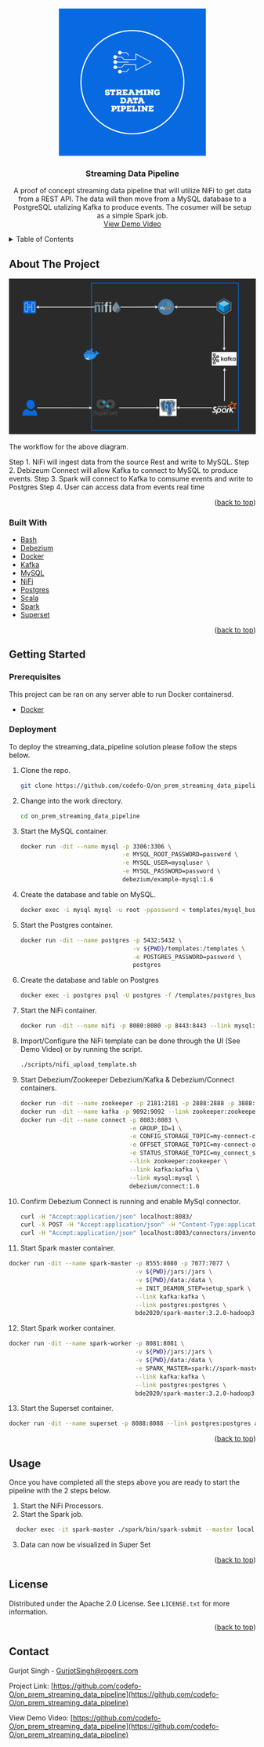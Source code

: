 <div id="top"></div>

<!-- PROJECT LOGO -->
<br />
<div align="center">
  <a href="https://github.com/codefo-O/on_prem_streaming_data_pipeline">
    <img src="images/logo.png" alt="Logo" width="300" height="300">
  </a>

<h3 align="center">Streaming Data Pipeline</h3>

  <p align="center">
    A proof of concept streaming data pipeline that will utilize NiFi to get data from a REST API.  The data will then move from a MySQL database to a PostgreSQL utalizing Kafka to produce events.  The cosumer will be setup as a simple Spark job.
    <br />
    <a href="https://github.com/codefo-O/on_prem_streaming_data_pipeline">View Demo Video </a>
  </p>
</div>

<!-- TABLE OF CONTENTS -->
<details>
  <summary>Table of Contents</summary>
  <ol>
    <li>
      <a href="#about-the-project">About The Project</a>
      <ul>
        <li><a href="#built-with">Built With</a></li>
      </ul>
    </li>
    <li>
      <a href="#getting-started">Getting Started</a>
      <ul>
        <li><a href="#prerequisites">Prerequisites</a></li>
        <li><a href="#Deployment">Deployment</a></li>
      </ul>
    </li>
    <li><a href="#usage">Usage</a></li>
    <li><a href="#license">License</a></li>
    <li><a href="#contact">Contact</a></li>
    </ol>
</details>

<!-- ABOUT THE PROJECT -->
## About The Project

<img src="images/diagram.png">

The workflow for the above diagram.

Step 1. NiFi will ingest data from the source Rest and write to MySQL.
Step 2. Debizeum Connect will allow Kafka to connect to MySQL to produce events.
Step 3. Spark will connect to Kafka to comsume events and write to Postgres
Step 4. User can access data from events real time

<p align="right">(<a href="#top">back to top</a>)</p>

### Built With
* [Bash](https://www.gnu.org/software/bash/)
* [Debezium](https://debezium.io/)
* [Docker](https://www.docker.com/)
* [Kafka](https://kafka.apache.org/)
* [MySQL](https://www.mysql.com/)
* [NiFi](https://nifi.apache.org/)
* [Postgres](https://www.postgresql.org/)
* [Scala](https://www.scala-lang.org/)
* [Spark](https://spark.apache.org/)
* [Superset](https://superset.apache.org/)

<p align="right">(<a href="#top">back to top</a>)</p>

<!-- GETTING STARTED -->
## Getting Started
### Prerequisites

This project can be ran on any server able to run Docker containersd.

* [Docker](https://www.docker.com/)

### Deployment

To deploy the streaming_data_pipeline solution please follow the steps below.
1. Clone the repo.
   ```sh
   git clone https://github.com/codefo-O/on_prem_streaming_data_pipeline
   ```
2. Change into the work directory.
   ```sh
   cd on_prem_streaming_data_pipeline
   ```
3. Start the MySQL container.
   ```sh
   docker run -dit --name mysql -p 3306:3306 \
                                -e MYSQL_ROOT_PASSWORD=password \
                                -e MYSQL_USER=mysqluser \
                                -e MYSQL_PASSWORD=password \
                                debezium/example-mysql:1.6
   ```
4. Create the database and table on MySQL.
   ```sh
   docker exec -i mysql mysql -u root -ppassword < templates/mysql_bus_demo.sql
   ```
5. Start the Postgres container.
   ```sh
   docker run -dit --name postgres -p 5432:5432 \
                                   -v ${PWD}/templates:/templates \
                                   -e POSTGRES_PASSWORD=password \
                                   postgres
   ```
6. Create the database and table on Postgres
   ```sh
   docker exec -i postgres psql -U postgres -f /templates/postgres_bus_demo.sql
   ```
7. Start the NiFi container.
   ```sh
   docker run -dit --name nifi -p 8080:8080 -p 8443:8443 --link mysql:mysql  codefoo/nifi-custom
   ```
8. Import/Configure the NiFi template can be done through the UI (See Demo Video) or by running the script.      
   ```sh
   ./scripts/nifi_upload_template.sh
   ```
9. Start Debezium/Zookeeper Debezium/Kafka & Debezium/Connect containers.
   ```sh
   docker run -dit --name zookeeper -p 2181:2181 -p 2888:2888 -p 3888:3888 debezium/zookeeper:1.6
   docker run -dit --name kafka -p 9092:9092 --link zookeeper:zookeeper debezium/kafka:1.6
   docker run -dit --name connect -p 8083:8083 \
                                  -e GROUP_ID=1 \
                                  -e CONFIG_STORAGE_TOPIC=my-connect-configs \
                                  -e OFFSET_STORAGE_TOPIC=my-connect-offsets \
                                  -e STATUS_STORAGE_TOPIC=my_connect_statuses \
                                  --link zookeeper:zookeeper \
                                  --link kafka:kafka \
                                  --link mysql:mysql \
                                  debezium/connect:1.6
   ```
10. Confirm Debezium Connect is running and enable MySql connector.
    ```sh
    curl -H "Accept:application/json" localhost:8083/
    curl -X POST -H "Accept:application/json" -H "Content-Type:application/json" localhost:8083/connectors/ -d '{ "name": "inventory-connector", "config": { "connector.class": "io.debezium.connector.mysql.MySqlConnector", "tasks.max": "1", "database.hostname": "mysql", "database.port": "3306", "database.user": "root", "database.password": "password", "database.server.id": "184054", "database.server.name": "dbserver1", "database.include.list": "bus_demo", "database.history.kafka.bootstrap.servers": "kafka:9092", "database.history.kafka.topic": "dbhistory.bus_demo" } }'
    curl -H "Accept:application/json" localhost:8083/connectors/inventory-connector/status
    ```
11. Start Spark master container.
   ```sh
   docker run -dit --name spark-master -p 8555:8080 -p 7077:7077 \
                                       -v ${PWD}/jars:/jars \
                                       -v ${PWD}/data:/data \
                                       -e INIT_DEAMON_STEP=setup_spark \
                                       --link kafka:kafka \
                                       --link postgres:postgres \
                                       bde2020/spark-master:3.2.0-hadoop3.2
   ```
12. Start Spark worker container.
   ```sh
   docker run -dit --name spark-worker -p 8081:8081 \
                                       -v ${PWD}/jars:/jars \
                                       -v ${PWD}/data:/data \
                                       -e SPARK_MASTER=spark://spark-master:7077 \
                                       --link kafka:kafka \
                                       --link postgres:postgres \
                                       bde2020/spark-master:3.2.0-hadoop3.2
   ```
13. Start the Superset container.
   ```sh
   docker run -dit --name superset -p 8088:8088 --link postgres:postgres apache/superset
   ```

<p align="right">(<a href="#top">back to top</a>)</p>

<!-- USAGE EXAMPLES -->
## Usage

Once you have completed all the steps above you are ready to start the pipeline with the 2 steps below.

1. Start the NiFi Processors.
2. Start the Spark job.
 ```sh
   docker exec -it spark-master ./spark/bin/spark-submit --master local --name streaming-data-app --class project.streaming.StreamingJDBC /jars/spark-streaming-with-debezium_2.12.8-0.1.jar
 ```
3. Data can now be visualized in Super Set

<p align="right">(<a href="#top">back to top</a>)</p>


<!-- LICENSE -->
## License

Distributed under the Apache 2.0 License. See `LICENSE.txt` for more information.

<p align="right">(<a href="#top">back to top</a>)</p>


<!-- CONTACT -->
## Contact

Gurjot Singh - GurjotSingh@rogers.com

Project Link: [https://github.com/codefo-O/on_prem_streaming_data_pipeline](https://github.com/codefo-O/on_prem_streaming_data_pipeline)

View Demo Video: [https://github.com/codefo-O/on_prem_streaming_data_pipeline](https://github.com/codefo-O/on_prem_streaming_data_pipeline)